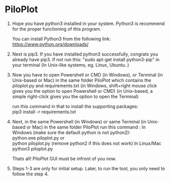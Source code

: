 # PiloPlot
1.	Hope you have python3 installed in your system.
	Python3 is recommend for the proper functioning of this program.

	You can install Python3 from the following link:
	https://www.python.org/downloads/

2.	Next is pip3.
	If you have installed python3 successfully, congrats you already have pip3.
	If not run this: "sudo apt-get install python3-pip" in your terminal (In Unix-like systems, eg. Linux, Ubuntu..)

3.	Now you have to open Powershell or CMD (in Windows), or Terminal (in Unix-based or Mac) in the same folder PiloPlot
	which contains the piloplot.py and requirements.txt
	(in Windows, shift+right mouse click gives you the option to open Powershell or CMD)
	(in Unix-based, a simple right-click gives you the option to open the Terminal) 

	run this command in that to install the supporting packages:  
		pip3 install -r requirements.txt

4.	Next, in the same Powershell (in Windows) or same Terminal (in Unix-based or Mac) in the same folder PiloPlot
	run this command :
	In Windows (make sure the default python is not python2):  
		python.exe piloplot.py
	or  
		python piloplot.py
	(remove python2 if this does not work)
	In Linux/Mac  
		python3 piloplot.py

	Thats all! PiloPlot GUI must be infront of you now.

5.	Steps 1-3 are only for initial setup. Later, to run the tool, you only need to follow the step 4.
